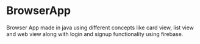 # BrowserApp
Browser App made in java using different concepts like card view, list view and web view along with login and signup functionality using firebase.
